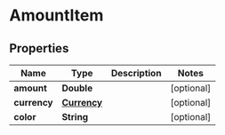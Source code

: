 # AmountItem

## Properties
Name | Type | Description | Notes
------------ | ------------- | ------------- | -------------
**amount** | **Double** |  |  [optional]
**currency** | [**Currency**](Currency.md) |  |  [optional]
**color** | **String** |  |  [optional]
